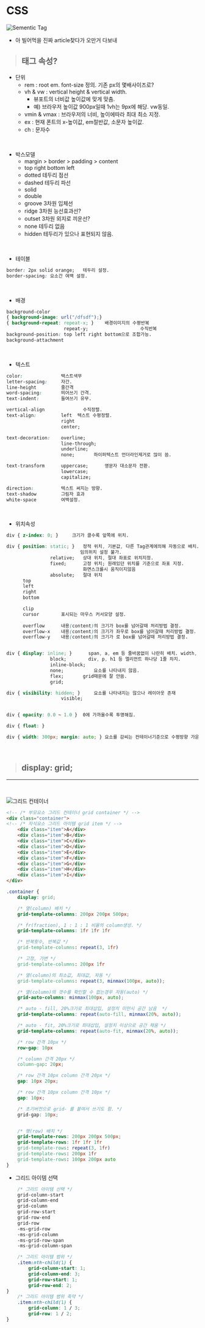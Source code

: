 # CSS 

![Sementic Tag](./img/Sementic.png)
- 아 빌어먹을 진짜 article찾다가 오만거 다보내
> ## 태그 속성?

- 단위
    - rem : root em.    font-size 정의. 기존 px의 몇배사이즈로?
    - vh & vw : vertical height & vertical width.   
        - 뷰포트의 너비값 높이값에 맞게 맞춤.
        - 예) 브라우저 높이값 900px일때 1vh는 9px에 해당. vw동일.
    - vmin & vmax : 브라우저의 너비, 높이에따라 최대 최소 지정.
    - ex : 현재 폰트의 x-높이값, em절반값, 소문자 높이값.
    - ch : 문자수 
<br>

- 박스모델
    - margin > border > padding > content
    - top right bottom left
    - dotted    테두리 점선
    - dashed    테두리 파선
    - solid
    - double
    - groove    3차원 입체선
    - ridge     3차원 능선효과선?
    - outset    3차원 외지로 끼운선?
    - none      테두리 없음
    - hidden    테두리가 있으나 표현되지 않음.

<br>

- 테이블

```css
border: 2px solid orange;   테두리 설정.
border-spacing: 요소간 여백 설정.

```
<br>


- 배경 

```css
background-color
{ background-image: url("/dfsdf");}
{ background-repeat: repeat-x; }    배경이미지의 수평반복
                     repeat-y;                   수직반복
background-position: top left right bottom으로 조합가능.
background-attachment
```

<br>

- 텍스트

```css
color:              택스트색무
letter-spacing:     자간.
line-height         줄간격
word-spacing:       띄어쓰기 간격.
text-indent:        들여쓰기 유무.

vertical-align              수직정렬.
text-align:         left  텍스트 수평정렬.
                    right 
                    center;

text-decoration:    overline;
                    line-through;
                    underline;
                    none;       하이퍼텍스트 언더라인제거로 많이 씀.

text-transform      uppercase;      영문자 대소문자 전환.
                    lowercase;
                    capitalize;

direction:          텍스트 써지는 방향.
text-shadow         그림자 효과
white-space         여백설정.

```

<br>

- 위치속성

```css
div { z-index: 0; }     크기가 클수록 앞쪽에 위치.

div { position: static; }   정적 위치, 기본값, 다른 Tag관계에의해 자동으로 배치.
                           임의위치 설정 불가.
                relative;   상대 위치, 절대 좌표로 위치지정. 
                fixed;      고정 위치; 원래있던 위치를 기준으로 좌표 지정. 
                            화면스크롤시 움직이지않음
                absolute;   절대 위치
      top
      left
      right
      bottom

      clip          
      cursor        표시되는 마우스 커서모양 설정.
      
      overflow      내용(content)의 크기가 box를 넘어갈때 처리방법 결정.
      overflow-x    내용(content)의 크기가 좌우로 box를 넘어갈때 처리방법 결정.
      overflow-y    내용(content)의 크기가 로 box를 넘어갈때 처리방법 결정.


div { display: inline; }      span, a, em 등 줄바꿈없이 나란히 배치. width, height  속성 무시
                block;        div, p, h1 등 엘리먼트 하나당 1줄 차지.
                inline-block;   
                none;           요소를 나타내지 않음.
                flex;       grid때문에 잘 안씀.
                grid;

div { visibility: hidden; }     요소를 나타내지는 않으나 레이아웃 존재
                    visible;


div { opacity: 0.0 ~ 1.0 }  0에 가까울수록 투명해짐.

div { float: }

div { width: 300px; margin: auto; } 요소를 감씨는 컨테이너기준으로 수평방향 가운데정렬. 따라서 width와 함께 사용
```

<br>

> ## display: grid;
<hr>
<br>

![그리드 컨테이너](./img/grid_container.png)

```html
<!-- /* 부모요소 그리드 컨테이너 grid container */ -->
<div class="container">
<!-- /* 자식요소 그리드 아이템 grid item */ -->
    <div class="item">A</div>
    <div class="item">B</div>
    <div class="item">C</div>
    <div class="item">D</div>
    <div class="item">E</div>
    <div class="item">F</div>
    <div class="item">G</div>
    <div class="item">H</div>
    <div class="item">I</div>
</div>
```

```css
.container {
    display: grid;

    /* 열(column) 배치 */
    grid-template-columns: 200px 200px 500px;

    /* fr(fraction), 1 : 1 : 1 비율의 column생성. */
    grid-template-columns: 1fr 1fr 1fr 

    /* 반복횟수, 반복값 */
    grid-template-columns: repeat(3, 1fr)

    /* 고정, 가변 */
    grid-template-columns: 200px 1fr

    /* 열(column)의 최소값, 최대값, 자동 */
    grid-template-columns: repeat(3, minmax(100px, auto));

    /* 열(column)의 갯수를 확인할 수 없는경우 자동(auto) */
    grid-auto-columns: minmax(100px, auto);

    /* auto - fill, 20%크기로 최대삽입, 설정치 미만시 공간 남음  */
    grid-template-columns: repeat(auto-fill, minmax(20%, auto));

    /* auto - fit, 20%크기로 최대삽입, 설정치 이상으로 공간 채움 */
    grid-template-columns: repeat(auto-fit, minmax(20%, auto));

    /* row 간격 10px */
    row-gap: 10px

    /* column 간격 20px */
    column-gap: 20px;

    /* row 간격 10px column 간격 20px */
    gap: 10px 20px;

    /* row 간격 10px column 간격 10px */
    gap: 10px;

    /* 초기버전으로 grid- 를 붙여서 쓰기도 함. */ 
    grid-gap: 10px;


    /* 행(row) 배치 */
    grid-template-rows: 200px 200px 500px;
    grid-template-rows: 1fr 1fr 1fr
    grid-template-rows: repeat(3, 1fr)
    grid-template-rows: 200px 1fr
    grid-template-rows: 100px 200px auto
}
```

- 그리드 아이템 선택

```css
    /* 그리드 아이템 선택 */
    grid-column-start
    grid-column-end
    grid-column
    grid-row-start
    grid-row-end
    grid-row
    -ms-grid-row
    -ms-grid-column
    -ms-grid-row-span
    -ms-grid-column-span

    /* 그리드 아이템 범위 */
    .item:nth-child(1) {
        grid-column-start: 1;
        grid-column-end: 3;
        grid-row-start: 1;
        grid-row-end: 2;
}
    /* 그리드 아이템 범위 축약 */
    .item:nth-child(1) {
        grid-column: 1 / 3;
        grid-row: 1 / 2;
}
```

